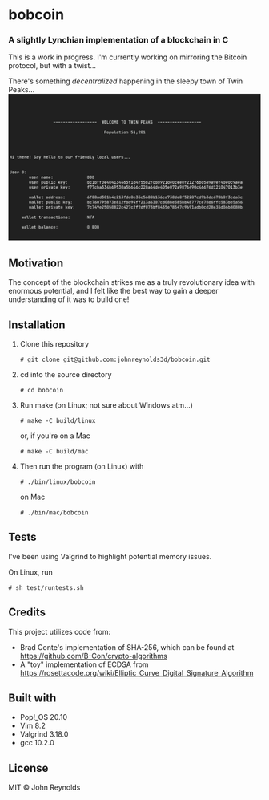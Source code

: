 # bobcoin

### A slightly Lynchian implementation of a blockchain in C 

This is a work in progress. I'm currently working on mirroring the Bitcoin protocol, but with a twist...

There's something *decentralized* happening in the sleepy town of Twin Peaks... ![Screenshot](/img/bobcoin.png?raw=true "")

## Motivation 

The concept of the blockchain strikes me as a truly revolutionary idea with enormous potential, and I felt like the best way to gain a deeper understanding of it was to build one!

## Installation

  1. Clone this repository
     ```
     # git clone git@github.com:johnreynolds3d/bobcoin.git
     ```
  2. cd into the source directory
     ```
     # cd bobcoin
     ```
  3. Run make (on Linux; not sure about Windows atm...)
     ```
     # make -C build/linux
     ```
     or, if you're on a Mac
     ```
     # make -C build/mac
     ```
  4. Then run the program (on Linux) with
     ```
     # ./bin/linux/bobcoin
     ```
     on Mac
     ```
     # ./bin/mac/bobcoin
     ```

## Tests

I've been using Valgrind to highlight potential memory issues. 

On Linux, run
```
# sh test/runtests.sh
```

## Credits

This project utilizes code from:
  * Brad Conte's implementation of SHA-256, which can be found at https://github.com/B-Con/crypto-algorithms
  * A "toy" implementation of ECDSA from https://rosettacode.org/wiki/Elliptic_Curve_Digital_Signature_Algorithm

## Built with

  * Pop!\_OS 20.10
  * Vim 8.2
  * Valgrind 3.18.0
  * gcc 10.2.0

## License

MIT &copy; John Reynolds
